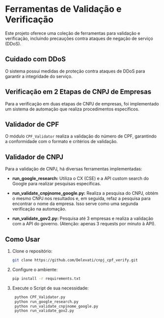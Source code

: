 # Ferramentas de Validação e Verificação

Este projeto oferece uma coleção de ferramentas para validação e verificação, incluindo precauções contra ataques de negação de serviço (DDoS).

## Cuidado com DDoS

O sistema possui medidas de proteção contra ataques de DDoS para garantir a integridade do serviço.

## Verificação em 2 Etapas de CNPJ de Empresas

Para a verificação em duas etapas de CNPJ de empresas, foi implementado um sistema de automação que realiza procedimentos específicos.

## Validador de CPF

O módulo `CPF_Validator` realiza a validação do número de CPF, garantindo a conformidade com o formato e critérios de validação.

## Validador de CNPJ

Para a validação de CNPJ, há diversas ferramentas implementadas:

- **run_google_research:** Utiliza o CX (CSE) e a API custom search do Google para realizar pesquisas específicas.

- **run_validate_cnpjnome_google.py:** Realiza a pesquisa do CNPJ, obtém o mesmo CNPJ nos resultados e, em seguida, refaz a pesquisa para encontrar o nome da empresa. Isso serve como uma segunda verificação na automação.

- **run_validate_gov2.py:** Pesquisa até 3 empresas e realiza a validação com a API do governo. (Atenção: apenas 3 requests por minuto à API).

## Como Usar

1. Clone o repositório:

   ```bash
   git clone https://github.com/Delevati/cnpj_cpf_verify.git

1. Configure o ambiente:

   ```bash
   pip install -r requirements.txt

1. Execute o Script de sua necessidade:

   ```bash
    python CPF_Validator.py
    python run_google_research.py
    python run_validate_cnpjnome_google.py
    python run_validate_gov2.py
